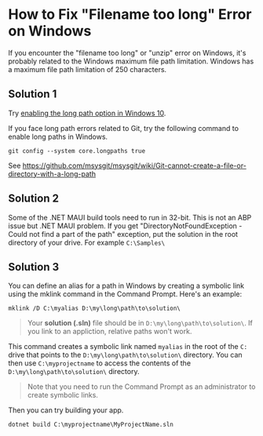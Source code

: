 










# How to Fix "Filename too long" Error on Windows

If you encounter the "filename too long" or "unzip" error on Windows, it's probably related to the Windows maximum file path limitation. Windows has a maximum file path limitation of 250 characters.

## Solution 1
Try [enabling the long path option in Windows 10](https://docs.microsoft.com/en-us/windows/win32/fileio/maximum-file-path-limitation?tabs=cmd#enable-long-paths-in-windows-10-version-1607-and-later).

If you face long path errors related to Git, try the following command to enable long paths in Windows.
```
git config --system core.longpaths true
```

See https://github.com/msysgit/msysgit/wiki/Git-cannot-create-a-file-or-directory-with-a-long-path


## Solution 2

Some of the .NET MAUI build tools need to run in 32-bit. This is not an ABP issue but .NET MAUI problem.
If you get "DirectoryNotFoundException - Could not find a part of the path" exception, put the solution in the root directory of your drive. For example `C:\Samples\`

## Solution 3
You can define an alias for a path in Windows by creating a symbolic link using the mklink command in the Command Prompt. Here's an example:

```
mklink /D C:\myalias D:\my\long\path\to\solution\
```
> Your **solution (.sln)** file should be in `D:\my\long\path\to\solution\`. If you link to an appliction, relative paths won't work.

This command creates a symbolic link named `myalias` in the root of the `C:` drive that points to the `D:\my\long\path\to\solution\` directory. You can then use `C:\myprojectname` to access the contents of the `D:\my\long\path\to\solution\` directory.

> Note that you need to run the Command Prompt as an administrator to create symbolic links.

Then you can try building your app.

```
dotnet build C:\myprojectname\MyProjectName.sln
```